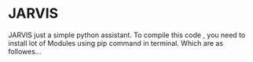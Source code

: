# JARVIS
JARVIS just a simple python assistant.
To compile this code , you need to install lot of Modules using pip command in terminal.
Which are as followes...

